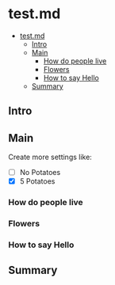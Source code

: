 # test.md

- [test.md](#testmd)
  - [Intro](#intro)
  - [Main](#main)
    - [How do people live](#how-do-people-live)
    - [Flowers](#flowers)
    - [How to say Hello](#how-to-say-hello)
  - [Summary](#summary)

## Intro

## Main

Create more settings like:

- [ ] No Potatoes
- [x] 5 Potatoes

### How do people live

### Flowers

### How to say Hello

## Summary
